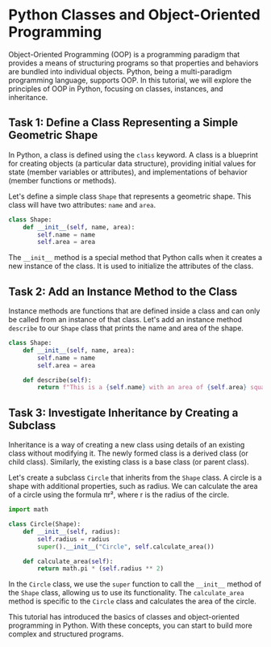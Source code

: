 # Python Classes and Object-Oriented Programming

Object-Oriented Programming (OOP) is a programming paradigm that provides a means of structuring programs so that properties and behaviors are bundled into individual objects. Python, being a multi-paradigm programming language, supports OOP. In this tutorial, we will explore the principles of OOP in Python, focusing on classes, instances, and inheritance.

## Task 1: Define a Class Representing a Simple Geometric Shape

In Python, a class is defined using the `class` keyword. A class is a blueprint for creating objects (a particular data structure), providing initial values for state (member variables or attributes), and implementations of behavior (member functions or methods).

Let's define a simple class `Shape` that represents a geometric shape. This class will have two attributes: `name` and `area`.

```python
class Shape:
    def __init__(self, name, area):
        self.name = name
        self.area = area
```

The `__init__` method is a special method that Python calls when it creates a new instance of the class. It is used to initialize the attributes of the class.

## Task 2: Add an Instance Method to the Class

Instance methods are functions that are defined inside a class and can only be called from an instance of that class. Let's add an instance method `describe` to our `Shape` class that prints the name and area of the shape.

```python
class Shape:
    def __init__(self, name, area):
        self.name = name
        self.area = area

    def describe(self):
        return f"This is a {self.name} with an area of {self.area} square units."
```

## Task 3: Investigate Inheritance by Creating a Subclass

Inheritance is a way of creating a new class using details of an existing class without modifying it. The newly formed class is a derived class (or child class). Similarly, the existing class is a base class (or parent class).

Let's create a subclass `Circle` that inherits from the `Shape` class. A circle is a shape with additional properties, such as radius. We can calculate the area of a circle using the formula πr², where r is the radius of the circle.

```python
import math

class Circle(Shape):
    def __init__(self, radius):
        self.radius = radius
        super().__init__("Circle", self.calculate_area())

    def calculate_area(self):
        return math.pi * (self.radius ** 2)
```

In the `Circle` class, we use the `super` function to call the `__init__` method of the `Shape` class, allowing us to use its functionality. The `calculate_area` method is specific to the `Circle` class and calculates the area of the circle.

This tutorial has introduced the basics of classes and object-oriented programming in Python. With these concepts, you can start to build more complex and structured programs.